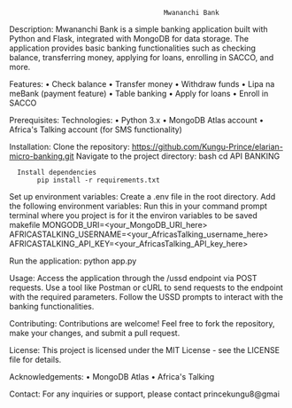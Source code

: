 
                                           Mwananchi Bank
Description:
Mwananchi Bank is a simple banking application built with Python and Flask, integrated with MongoDB for data storage. The application provides basic banking functionalities such as checking balance, transferring money, applying for loans, enrolling in SACCO, and more.

Features:
•	Check balance
•	Transfer money
•	Withdraw funds
•	Lipa na meBank (payment feature)
•	Table banking
•	Apply for loans
•	Enroll in SACCO


Prerequisites:
Technologies:
•	Python 3.x
•	MongoDB Atlas account
•	Africa's Talking account (for SMS functionality)


Installation:
       Clone the repository:
         https://github.com/Kungu-Prince/elarian-micro-banking.git
    Navigate to the project directory:
    bash
          cd API BANKING

      Install dependencies
           pip install -r requirements.txt
  
Set up environment variables:
Create a .env file in the root directory.
Add the following environment variables:
 Run this in your command prompt terminal where you project is for it the environ variables to be saved
makefile
      MONGODB_URI=<your_MongoDB_URI_here>
     AFRICASTALKING_USERNAME=<your_AfricasTalking_username_here>
      AFRICASTALKING_API_KEY=<your_AfricasTalking_API_key_here>

Run the application:
      python app.py

Usage:
Access the application through the /ussd endpoint via POST requests.
Use a tool like Postman or cURL to send requests to the endpoint with the required parameters.
Follow the USSD prompts to interact with the banking functionalities.

Contributing:
Contributions are welcome! Feel free to fork the repository, make your changes, and submit a pull request.

License:
This project is licensed under the MIT License - see the LICENSE file for details.

Acknowledgements:
•	MongoDB Atlas
•	Africa's Talking

Contact:
For any inquiries or support, please contact  princekungu8@gmai
